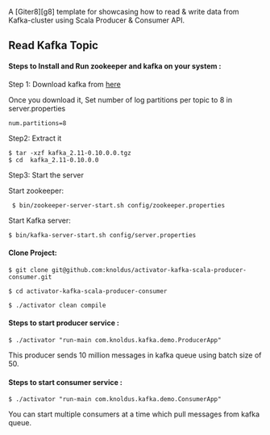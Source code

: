 A [Giter8][g8] template for showcasing how to read & write data from Kafka-cluster using Scala Producer & Consumer API.

Read Kafka Topic 
----------------------------------------

#### Steps to Install and Run zookeeper and kafka on your system : 

Step 1: Download kafka from [here](http://mirror.fibergrid.in/apache/kafka/0.10.0.0/kafka_2.11-0.10.0.0.tgz)

Once you download it, Set number of log partitions per topic to 8 in server.properties

    num.partitions=8

Step2: Extract it

    $ tar -xzf kafka_2.11-0.10.0.0.tgz
    $ cd  kafka_2.11-0.10.0.0

Step3: Start the server

Start  zookeeper:

     $ bin/zookeeper-server-start.sh config/zookeeper.properties

Start  Kafka server:

    $ bin/kafka-server-start.sh config/server.properties
    
#### Clone Project:
   
    
    $ git clone git@github.com:knoldus/activator-kafka-scala-producer-consumer.git
    
    $ cd activator-kafka-scala-producer-consumer
    
    $ ./activator clean compile
    
    
#### Steps to start producer service :

    $ ./activator "run-main com.knoldus.kafka.demo.ProducerApp"
  
  This producer sends 10 million messages in kafka queue using batch size of 50.

#### Steps to start consumer service :

    $ ./activator "run-main com.knoldus.kafka.demo.ConsumerApp"
  
  You can start multiple consumers at a time which pull messages from kafka queue.
